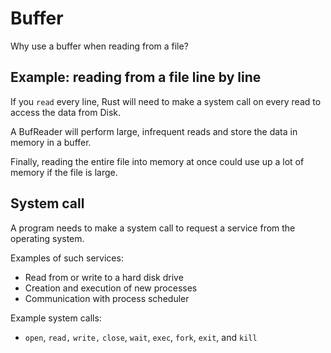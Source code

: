 # Buffer

Why use a buffer when reading from a file?

## Example: reading from a file line by line

If you `read` every line, Rust will need to make a system call on every read to
access the data from Disk. 

A BufReader will perform large, infrequent reads and store the data in memory in a
buffer.

Finally, reading the entire file into memory at once could use up a lot of memory if 
the file is large.

## System call

A program needs to make a system call to request a service from the operating system.

Examples of such services:

- Read from or write to a hard disk drive
- Creation and execution of new processes
- Communication with process scheduler

Example system calls:

- `open`, `read,` `write,` `close`, `wait`, `exec`, `fork`, `exit`, and `kill`

